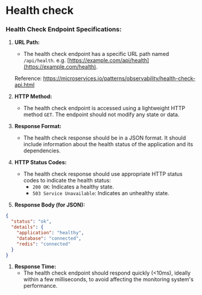 # Health check

### Health Check Endpoint Specifications:

1. **URL Path:**
    - The health check endpoint has a specific URL path named `/api/health`.
    e.g. [https://example.com/api/health](https://example.com/health).
    
    Reference: https://microservices.io/patterns/observability/health-check-api.html
    
2. **HTTP Method:**
    - The health check endpoint is accessed using a lightweight HTTP method `GET`. The endpoint should not modify any state or data.
3. **Response Format:**
    - The health check response should be in a JSON format. It should include information about the health status of the application and its dependencies.
4. **HTTP Status Codes:**
    - The health check response should use appropriate HTTP status codes to indicate the health status:
        - `200 OK`: Indicates a healthy state.
        - `503 Service Unavailable`: Indicates an unhealthy state.
5. **Response Body (for JSON):**

```json
{
  "status": "ok",
  "details": {
    "application": "healthy",
    "database": "connected",
    "redis": "connected"
  }
}
```

1. **Response Time:**
    - The health check endpoint should respond quickly (<10ms), ideally within a few milliseconds, to avoid affecting the monitoring system's performance.